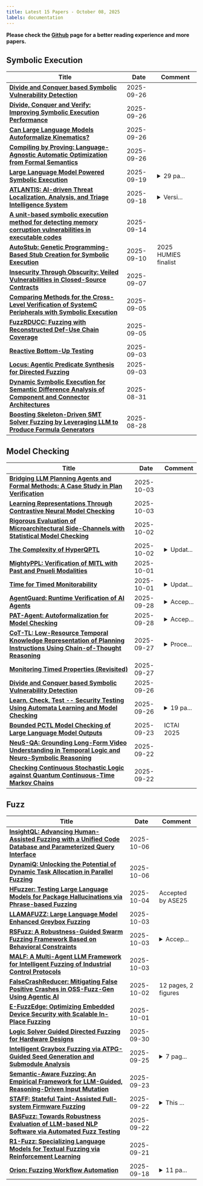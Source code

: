 ```yaml
---
title: Latest 15 Papers - October 08, 2025
labels: documentation
---
```

**Please check the [Github](https://github.com/zezhishao/MTS_Daily_ArXiv) page for a better reading experience and more papers.**

## Symbolic Execution
| **Title** | **Date** | **Comment** |
| --- | --- | --- |
| **[Divide and Conquer based Symbolic Vulnerability Detection](http://arxiv.org/abs/2409.13478v2)** | 2025-09-26 |  |
| **[Divide, Conquer and Verify: Improving Symbolic Execution Performance](http://arxiv.org/abs/2310.03598v3)** | 2025-09-26 |  |
| **[Can Large Language Models Autoformalize Kinematics?](http://arxiv.org/abs/2509.21840v1)** | 2025-09-26 |  |
| **[Compiling by Proving: Language-Agnostic Automatic Optimization from Formal Semantics](http://arxiv.org/abs/2509.21793v1)** | 2025-09-26 |  |
| **[Large Language Model Powered Symbolic Execution](http://arxiv.org/abs/2505.13452v2)** | 2025-09-19 | <details><summary>29 pa...</summary><p>29 pages, 6 figures, 7 tables, published in "Object-Oriented Programming, Systems, Languages & Applications" (OOPSLA), 2025</p></details> |
| **[ATLANTIS: AI-driven Threat Localization, Analysis, and Triage Intelligence System](http://arxiv.org/abs/2509.14589v1)** | 2025-09-18 | <details><summary>Versi...</summary><p>Version 1.0 (September 17, 2025). Technical Report. Team Atlanta -- 1st place in DARPA AIxCC Final Competition. Project page: https://team-atlanta.github.io/</p></details> |
| **[A unit-based symbolic execution method for detecting memory corruption vulnerabilities in executable codes](http://arxiv.org/abs/2210.04258v3)** | 2025-09-14 |  |
| **[AutoStub: Genetic Programming-Based Stub Creation for Symbolic Execution](http://arxiv.org/abs/2509.08524v1)** | 2025-09-10 | 2025 HUMIES finalist |
| **[Insecurity Through Obscurity: Veiled Vulnerabilities in Closed-Source Contracts](http://arxiv.org/abs/2504.13398v3)** | 2025-09-07 |  |
| **[Comparing Methods for the Cross-Level Verification of SystemC Peripherals with Symbolic Execution](http://arxiv.org/abs/2509.05504v1)** | 2025-09-05 |  |
| **[FuzzRDUCC: Fuzzing with Reconstructed Def-Use Chain Coverage](http://arxiv.org/abs/2509.04967v1)** | 2025-09-05 |  |
| **[Reactive Bottom-Up Testing](http://arxiv.org/abs/2509.03711v1)** | 2025-09-03 |  |
| **[Locus: Agentic Predicate Synthesis for Directed Fuzzing](http://arxiv.org/abs/2508.21302v2)** | 2025-09-03 |  |
| **[Dynamic Symbolic Execution for Semantic Difference Analysis of Component and Connector Architectures](http://arxiv.org/abs/2508.00749v2)** | 2025-08-31 |  |
| **[Boosting Skeleton-Driven SMT Solver Fuzzing by Leveraging LLM to Produce Formula Generators](http://arxiv.org/abs/2508.20340v1)** | 2025-08-28 |  |

## Model Checking
| **Title** | **Date** | **Comment** |
| --- | --- | --- |
| **[Bridging LLM Planning Agents and Formal Methods: A Case Study in Plan Verification](http://arxiv.org/abs/2510.03469v1)** | 2025-10-03 |  |
| **[Learning Representations Through Contrastive Neural Model Checking](http://arxiv.org/abs/2510.01853v2)** | 2025-10-03 |  |
| **[Rigorous Evaluation of Microarchitectural Side-Channels with Statistical Model Checking](http://arxiv.org/abs/2510.02475v1)** | 2025-10-02 |  |
| **[The Complexity of HyperQPTL](http://arxiv.org/abs/2412.07341v2)** | 2025-10-02 | <details><summary>Updat...</summary><p>Updated with a fixed proof of Theorem 2, showing that HyperQPTL satisfiability is $\Sigma_1^2$-complete</p></details> |
| **[MightyPPL: Verification of MITL with Past and Pnueli Modalities](http://arxiv.org/abs/2510.01490v1)** | 2025-10-01 |  |
| **[Time for Timed Monitorability](http://arxiv.org/abs/2504.10008v3)** | 2025-10-01 | <details><summary>Updat...</summary><p>Updated with corrected proof of Theorem 19, fixing an incorrect characterisation of strong monitorability</p></details> |
| **[AgentGuard: Runtime Verification of AI Agents](http://arxiv.org/abs/2509.23864v1)** | 2025-09-28 | <details><summary>Accep...</summary><p>Accepted for publication in the proceedings of the 40th IEEE/ACM International Conference on Automated Software Engineering, ASE 2025, in the 1st international workshop on Agentic Software Engineering (AgenticSE)</p></details> |
| **[PAT-Agent: Autoformalization for Model Checking](http://arxiv.org/abs/2509.23675v1)** | 2025-09-28 | <details><summary>Accep...</summary><p>Accepted in ASE 2025 (International Conference on Automated Software Engineering)</p></details> |
| **[CoT-TL: Low-Resource Temporal Knowledge Representation of Planning Instructions Using Chain-of-Thought Reasoning](http://arxiv.org/abs/2410.16207v2)** | 2025-09-27 | <details><summary>Proce...</summary><p>Proceedings of the 2024 IEEE/RSJ International Conference on Intelligent Robots and Systems (IROS 2024), Abu Dhabi 14-18 October 2024</p></details> |
| **[Monitoring Timed Properties (Revisited)](http://arxiv.org/abs/2206.14590v4)** | 2025-09-27 |  |
| **[Divide and Conquer based Symbolic Vulnerability Detection](http://arxiv.org/abs/2409.13478v2)** | 2025-09-26 |  |
| **[Learn, Check, Test -- Security Testing Using Automata Learning and Model Checking](http://arxiv.org/abs/2509.22215v1)** | 2025-09-26 | <details><summary>19 pa...</summary><p>19 pages, 5 figures, 2 tables, preprint submitted to Elsevier Computers & Security - Original abstract shortened to comply to the arXiv requirements</p></details> |
| **[Bounded PCTL Model Checking of Large Language Model Outputs](http://arxiv.org/abs/2509.18836v1)** | 2025-09-23 | ICTAI 2025 |
| **[NeuS-QA: Grounding Long-Form Video Understanding in Temporal Logic and Neuro-Symbolic Reasoning](http://arxiv.org/abs/2509.18041v1)** | 2025-09-22 |  |
| **[Checking Continuous Stochastic Logic against Quantum Continuous-Time Markov Chains](http://arxiv.org/abs/2202.05412v5)** | 2025-09-22 |  |

## Fuzz
| **Title** | **Date** | **Comment** |
| --- | --- | --- |
| **[InsightQL: Advancing Human-Assisted Fuzzing with a Unified Code Database and Parameterized Query Interface](http://arxiv.org/abs/2510.04835v1)** | 2025-10-06 |  |
| **[DynamiQ: Unlocking the Potential of Dynamic Task Allocation in Parallel Fuzzing](http://arxiv.org/abs/2510.04469v1)** | 2025-10-06 |  |
| **[HFuzzer: Testing Large Language Models for Package Hallucinations via Phrase-based Fuzzing](http://arxiv.org/abs/2509.23835v2)** | 2025-10-04 | Accepted by ASE25 |
| **[LLAMAFUZZ: Large Language Model Enhanced Greybox Fuzzing](http://arxiv.org/abs/2406.07714v3)** | 2025-10-03 |  |
| **[RSFuzz: A Robustness-Guided Swarm Fuzzing Framework Based on Behavioral Constraints](http://arxiv.org/abs/2409.04736v2)** | 2025-10-03 | <details><summary>Accep...</summary><p>Accepted by the 40th IEEE/ACM Automated Software Engineering Conference (ASE 2025)</p></details> |
| **[MALF: A Multi-Agent LLM Framework for Intelligent Fuzzing of Industrial Control Protocols](http://arxiv.org/abs/2510.02694v1)** | 2025-10-03 |  |
| **[FalseCrashReducer: Mitigating False Positive Crashes in OSS-Fuzz-Gen Using Agentic AI](http://arxiv.org/abs/2510.02185v1)** | 2025-10-02 | 12 pages, 2 figures |
| **[E-FuzzEdge: Optimizing Embedded Device Security with Scalable In-Place Fuzzing](http://arxiv.org/abs/2510.01393v1)** | 2025-10-01 |  |
| **[Logic Solver Guided Directed Fuzzing for Hardware Designs](http://arxiv.org/abs/2509.26509v1)** | 2025-09-30 |  |
| **[Intelligent Graybox Fuzzing via ATPG-Guided Seed Generation and Submodule Analysis](http://arxiv.org/abs/2509.20808v1)** | 2025-09-25 | <details><summary>7 pag...</summary><p>7 pages, 6 figures, 4 tables</p></details> |
| **[Semantic-Aware Fuzzing: An Empirical Framework for LLM-Guided, Reasoning-Driven Input Mutation](http://arxiv.org/abs/2509.19533v1)** | 2025-09-23 |  |
| **[STAFF: Stateful Taint-Assisted Full-system Firmware Fuzzing](http://arxiv.org/abs/2509.18039v1)** | 2025-09-22 | <details><summary>This ...</summary><p>This paper is currently under review at Computers & Security (Elsevier)</p></details> |
| **[BASFuzz: Towards Robustness Evaluation of LLM-based NLP Software via Automated Fuzz Testing](http://arxiv.org/abs/2509.17335v1)** | 2025-09-22 |  |
| **[R1-Fuzz: Specializing Language Models for Textual Fuzzing via Reinforcement Learning](http://arxiv.org/abs/2509.20384v1)** | 2025-09-21 |  |
| **[Orion: Fuzzing Workflow Automation](http://arxiv.org/abs/2509.15195v1)** | 2025-09-18 | <details><summary>11 pa...</summary><p>11 pages, 3 figures, 3 tables</p></details> |

